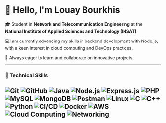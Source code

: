 # 👋 Hello, I'm Louay Bourkhis

🎓 Student in **Network and Telecommunication Engineering** at the  
**National Institute of Applied Sciences and Technology (INSAT)**

💻I am currently advancing my skills in backend development with Node.js, with a keen interest in cloud computing and DevOps practices.

🌱 Always eager to learn and collaborate on innovative projects.

---

### 🧠 Technical Skills

![Git](https://img.shields.io/badge/Git-F05032?logo=git&logoColor=white)
![GitHub](https://img.shields.io/badge/GitHub-181717?logo=github&logoColor=white)
![Java](https://img.shields.io/badge/Java-007396?logo=java&logoColor=white)
![Node.js](https://img.shields.io/badge/Node.js-339933?logo=nodedotjs&logoColor=white)
![Express.js](https://img.shields.io/badge/Express.js-000000?logo=express&logoColor=white)
![PHP](https://img.shields.io/badge/PHP-777BB4?logo=php&logoColor=white)
![MySQL](https://img.shields.io/badge/MySQL-4479A1?logo=mysql&logoColor=white)
![MongoDB](https://img.shields.io/badge/MongoDB-47A248?logo=mongodb&logoColor=white)
![Postman](https://img.shields.io/badge/Postman-FF6C37?logo=postman&logoColor=white)
![Linux](https://img.shields.io/badge/Linux-FCC624?logo=linux&logoColor=black)
![C](https://img.shields.io/badge/C-00599C?logo=c&logoColor=white)
![C++](https://img.shields.io/badge/C++-00599C?logo=c%2B%2B&logoColor=white)
![Python](https://img.shields.io/badge/Python-3776AB?logo=python&logoColor=white)
![CI/CD](https://img.shields.io/badge/CI%2FCD-0A0A0A?logo=githubactions&logoColor=white)
![Docker](https://img.shields.io/badge/Docker-2496ED?logo=docker&logoColor=white)
![AWS](https://img.shields.io/badge/AWS-232F3E?logo=amazonaws&logoColor=white)
![Cloud Computing](https://img.shields.io/badge/Cloud_Computing-4285F4?logo=googlecloud&logoColor=white)
![Networking](https://img.shields.io/badge/Networking-0078D7?logo=cisco&logoColor=white)
---



